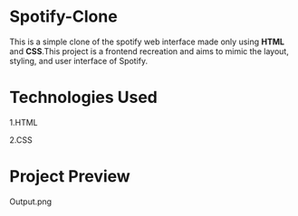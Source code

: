 # Spotify-Clone
This is a simple clone of the spotify web interface made only using **HTML** and **CSS**.This project is a frontend recreation and aims to mimic the layout, styling, and user interface of Spotify.

# Technologies Used
1.HTML

2.CSS

# Project Preview

Output.png
